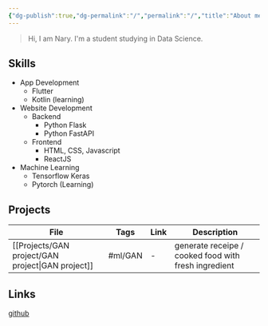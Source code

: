 ```yaml
---
{"dg-publish":true,"dg-permalink":"/","permalink":"/","title":"About me"}
---
```




> Hi, I am Nary. I'm a student studying in Data Science.

## Skills
- App Development
	- Flutter
	- Kotlin (learning)
- Website Development
	- Backend
		- Python Flask
		- Python FastAPI
	- Frontend
		- HTML, CSS, Javascript
		- ReactJS
- Machine Learning
	- Tensorflow Keras
	- Pytorch (Learning)

## Projects

| File                                                 | Tags    | Link | Description                                          |
| ---------------------------------------------------- | ------- | ---- | ---------------------------------------------------- |
| [[Projects/GAN project/GAN project\|GAN project]] | #ml/GAN | \-   | generate receipe / cooked food with fresh ingredient |


## Links
[github](https://github.com/machichima)
